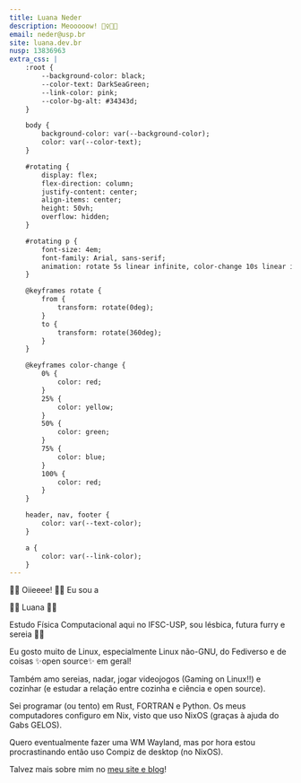 ```yaml
---
title: Luana Neder
description: Meooooow! 🧜‍♀️🏳️‍🌈
email: neder@usp.br
site: luana.dev.br
nusp: 13836963
extra_css: |
    :root {
        --background-color: black;
        --color-text: DarkSeaGreen;
        --link-color: pink;
        --color-bg-alt: #34343d;
    }

    body {
        background-color: var(--background-color);
        color: var(--color-text);
    }

    #rotating {
        display: flex;
        flex-direction: column;
        justify-content: center;
        align-items: center;
        height: 50vh;
        overflow: hidden;
    }

    #rotating p {
        font-size: 4em;
        font-family: Arial, sans-serif;
        animation: rotate 5s linear infinite, color-change 10s linear infinite;
    }

    @keyframes rotate {
        from {
            transform: rotate(0deg);
        }
        to {
            transform: rotate(360deg);
        }
    }

    @keyframes color-change {
        0% {
            color: red;
        }
        25% {
            color: yellow;
        }
        50% {
            color: green;
        }
        75% {
            color: blue;
        }
        100% {
            color: red;
        }
    }

    header, nav, footer {
        color: var(--text-color);
    }

    a {
        color: var(--link-color);
    }
---
```



🏳️‍🌈 Oiieeee! 🏳️‍🌈 Eu sou a

<div id="rotating">
    <p>🏳️‍🌈 Luana 🏳️‍🌈</p>
</div>

Estudo Física Computacional aqui no IFSC-USP, sou lésbica, futura furry e sereia 🧜‍♀️

Eu gosto muito de Linux, especialmente Linux não-GNU, do Fediverso e de coisas ✨open source✨ em geral!

Também amo sereias, nadar, jogar videojogos (Gaming on Linux!!) e cozinhar (e estudar a relação entre cozinha e ciência e open source).

Sei programar (ou tento) em Rust, FORTRAN e Python. Os meus computadores configuro em Nix, visto que uso NixOS (graças à ajuda do Gabs GELOS).

Quero eventualmente fazer uma WM Wayland, mas por hora estou procrastinando então uso Compiz de desktop (no NixOS).

Talvez mais sobre mim no <a href="https://{{ page.site }}"><u>meu site e blog</u></a>!

<script src="{% link assets/oneko.js/oneko.js %}" data-cat="{% link assets/oneko.js/oneko.gif %}"></script>


